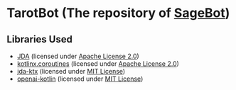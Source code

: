 # TarotBot (The repository of [SageBot](https://discord.com/api/oauth2/authorize?client_id=1078222244632858635&permissions=534723808320&scope=bot%20applications.commands))

## Libraries Used
* [JDA](https://github.com/DV8FromTheWorld/JDA) (licensed under [Apache License 2.0](https://github.com/DV8FromTheWorld/JDA/blob/master/LICENSE))
* [kotlinx.coroutines](https://github.com/kotlin/kotlinx.coroutines) (licensed under [Apache License 2.0](https://github.com/Kotlin/kotlinx.coroutines/blob/master/LICENSE.txt))
* [jda-ktx](https://github.com/MinnDevelopment/jda-ktx) (licensed under [MIT License](https://github.com/MinnDevelopment/jda-ktx/blob/master/LICENSE))
* [openai-kotlin](https://github.com/Aallam/openai-kotlin) (licensed under [MIT License](https://github.com/aallam/openai-kotlin/blob/main/LICENSE.md))
